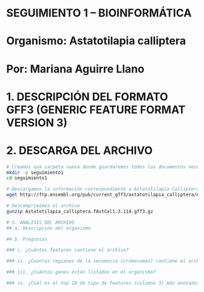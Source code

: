 
# SEGUIMIENTO 1 – BIOINFORMÁTICA 
# Organismo: Astatotilapia calliptera
# Por: Mariana Aguirre Llano

# 1. DESCRIPCIÓN DEL FORMATO GFF3 (GENERIC FEATURE FORMAT VERSION 3)
## 

# 2. DESCARGA DEL ARCHIVO 
```bash
# Creamos una carpeta nueva donde guardaremos todos los documentos necesarios para este ejercicio y accedemos a ella
mkdir -p seguimiento1
cd seguimiento1

# Descargamos la información correspondiente a Astatotilapia Calliptera usando el comando wget que nos permite descargar archivos de Internet
wget http://ftp.ensembl.org/pub/current_gff3/astatotilapia_calliptera/Astatotilapia_calliptera.fAstCal1.3.114.gff3.gz

# Descomprimimos el archivo 
gunzip Astatotilapia_calliptera.fAstCal1.3.114.gff3.gz

# 3. ANÁLISIS DEL ARCHIVO
## a. Descripción del organismo

## b. Preguntas

### i. ¿Cuántos features contiene el archivo?

### ii. ¿Cuantas regiones de la secuencia (cromosomas) contiene el archivo?

### iii. ¿Cuántos genes están listados en el organismo?

### iv. ¿Cuál es el top 10 de tipo de features (columna 3) más anotados en el genoma?



